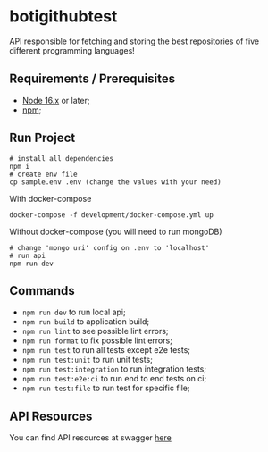# botigithubtest

API responsible for fetching and storing the best repositories of five different programming languages!
## Requirements / Prerequisites

- [Node 16.x](https://nodejs.org) or later;
- [npm](https://www.npmjs.com/);

## Run Project

```
# install all dependencies
npm i
# create env file
cp sample.env .env (change the values with your need)
```

With docker-compose

```
docker-compose -f development/docker-compose.yml up
```

Without docker-compose (you will need to run mongoDB)

```
# change 'mongo uri' config on .env to 'localhost'
# run api
npm run dev
```

## Commands

- `npm run dev` to run local api;
- `npm run build` to application build;
- `npm run lint` to see possible lint errors;
- `npm run format` to fix possible lint errors;
- `npm run test` to run all tests except e2e tests;
- `npm run test:unit` to run unit tests;
- `npm run test:integration` to run integration tests;
- `npm run test:e2e:ci` to run end to end tests on ci;
- `npm run test:file` to run test for specific file;

## API Resources

You can find API resources at swagger [here](/v1/api-docs)
